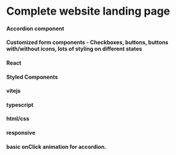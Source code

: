 # Complete website landing page

#### Accordion component
#### Customized form components - Checkboxes, buttons, buttons with/without icons, lots of styling on different states
#### React
#### Styled Components
#### vitejs
#### typescript
#### html/css
#### responsive
#### basic onClick animation for accordion.
